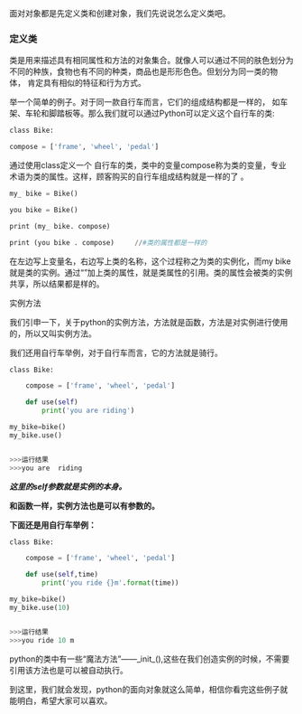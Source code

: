 面对对象都是先定义类和创建对象，我们先说说怎么定义类吧。

### **定义类**

类是用来描述具有相同属性和方法的对象集合。就像人可以通过不同的肤色划分为不同的种族，食物也有不同的种类，商品也是形形色色。但划分为同一类的物体， 肯定具有相似的特征和行为方式。  
  
举一个简单的例子。对于同一款自行车而言，它们的组成结构都是一样的， 如车架、车轮和脚踏板等。那么我们就可以通过Python可以定义这个自行车的类:  

```python
class Bike:

compose = ['frame', 'wheel', 'pedal']
```

  
通过使用class定义一个 自行车的类，类中的变量compose称为类的变量，专业术语为类的属性。这样，顾客购买的自行车组成结构就是一样的了 。  

```python
my_ bike = Bike()

you bike = Bike()

print (my_ bike. compose)

print (you bike . compose)     //#类的属性都是一样的
```

  
  
在左边写上变量名，右边写上类的名称，这个过程称之为类的实例化，而my bike就是类的实例。通过“”加上类的属性，就是类属性的引用。类的属性会被类的实例共享，所以结果都是样的。  

实例方法

我们引申一下，关于python的实例方法，方法就是函数，方法是对实例进行使用的，所以又叫实例方法。

我们还用自行车举例，对于自行车而言，它的方法就是骑行。

```python
class Bike:

    compose = ['frame', 'wheel', 'pedal']

    def use(self)
        print('you are riding')

my_bike=bike()
my_bike.use()


>>>运行结果
>>>you are  riding
```

**_这里的self参数就是实例的本身。_**

**和函数一样，实例方法也是可以有参数的。**

**下面还是用自行车举例：**

```python
class Bike:

    compose = ['frame', 'wheel', 'pedal']

    def use(self,time)
        print('you ride {}m'.format(time))

my_bike=bike()
my_bike.use(10)


>>>运行结果
>>>you ride 10 m
```

python的类中有一些“魔法方法”——\_init\_\(\),这些在我们创造实例的时候，不需要引用该方法也是可以被自动执行。

到这里，我们就会发现，python的面向对象就这么简单，相信你看完这些例子就能明白，希望大家可以喜欢。